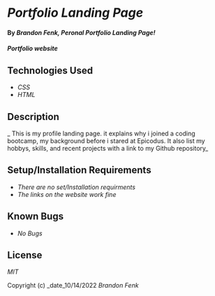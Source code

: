 # _Portfolio Landing Page_

#### By _**Brandon Fenk, Peronal Portfolio Landing Page!**_

#### _Portfolio website_

## Technologies Used

* _CSS_
* _HTML_


## Description

_ This is my profile landing page. it explains why i joined a coding bootcamp, my background before i stared at Epicodus. It also list my hobbys, skills,
and recent projects with a link to my Github repository_

## Setup/Installation Requirements

* _There are no set/Installation requirments_
* _The links on the website work fine_


## Known Bugs

* _No Bugs_


## License

_MIT_

Copyright (c) _date_10/14/2022 _Brandon Fenk_
